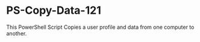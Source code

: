 # PS-Copy-Data-121
This PowerShell Script Copies a user profile and data from one computer to another.
